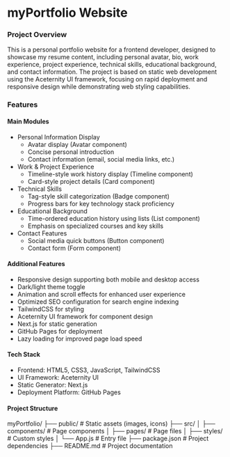 # myPortfolio Website

### Project Overview
This is a personal portfolio website for a frontend developer, designed to showcase my resume content, including personal avatar, bio, work experience, project experience, technical skills, educational background, and contact information. The project is based on static web development using the Aceternity UI framework, focusing on rapid deployment and responsive design while demonstrating web styling capabilities.

### Features

#### Main Modules
- Personal Information Display
    - Avatar display (Avatar component)
    - Concise personal introduction
    - Contact information (email, social media links, etc.)
- Work & Project Experience
    - Timeline-style work history display (Timeline component)
    - Card-style project details (Card component)
- Technical Skills
    - Tag-style skill categorization (Badge component)
    - Progress bars for key technology stack proficiency
- Educational Background
    - Time-ordered education history using lists (List component)
    - Emphasis on specialized courses and key skills
- Contact Features
    - Social media quick buttons (Button component)
    - Contact form (Form component)

#### Additional Features
- Responsive design supporting both mobile and desktop access
- Dark/light theme toggle
- Animation and scroll effects for enhanced user experience
- Optimized SEO configuration for search engine indexing
- TailwindCSS for styling
- Aceternity UI framework for component design
- Next.js for static generation
- GitHub Pages for deployment
- Lazy loading for improved page load speed

#### Tech Stack
- Frontend: HTML5, CSS3, JavaScript, TailwindCSS
- UI Framework: Aceternity UI
- Static Generator: Next.js
- Deployment Platform: GitHub Pages

#### Project Structure
myPortfolio/
├── public/ # Static assets (images, icons)
├── src/
│ ├── components/ # Page components
│ ├── pages/ # Page files
│ ├── styles/ # Custom styles
│ └── App.js # Entry file
├── package.json # Project dependencies
├── README.md # Project documentation
